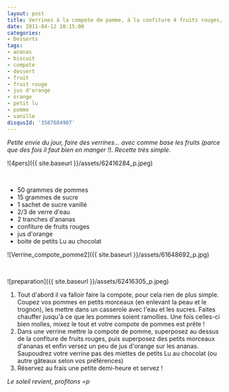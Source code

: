 ```yaml
---
layout: post
title: Verrines à la compote de pomme, à la confiture 4 fruits rouges, ananas à l'orange
date: 2011-04-12 10:15:00
categories: 
- Desserts
tags: 
- ananas
- biscuit
- compote
- dessert
- fruit
- fruit rouge
- jus d'orange
- orange
- petit lu
- pomme
- vanille
disqusId: '3587684907'
---
```


_Petite envie du jour, faire des verrines... avec comme base les fruits (parce que des fois il faut bien en manger !). Recette très simple._

![4pers]({{ site.baseurl }}/assets/62416284_p.jpeg)

 

*   50 grammes de pommes
*   15 grammes de sucre
*   1 sachet de sucre vanillé
*   2/3 de verre d'eau
*   2 tranches d'ananas
*   confiture de fruits rouges
*   jus d'orange
*   boite de petits Lu au chocolat

![Verrine_compote_pomme2]({{ site.baseurl }}/assets/61648692_p.jpg)

                              

![preparation]({{ site.baseurl }}/assets/62416305_p.jpeg)

1.  Tout d'abord il va falloir faire la compote, pour cela rien de plus simple. Coupez vos pommes en petits morceaux (en enlevant la peau et le trognon), les mettre dans un casserole avec l'eau et les sucres. Faites chauffer jusqu'à ce que les pommes soient ramollies. Une fois celles-ci bien molles, mixez le tout et votre compote de pommes est prête !
2.  Dans une verrine mettre la compote de pomme, superposez au dessus de la confiture de fruits rouges, puis superposez des petits morceaux d'ananas et enfin versez un peu de jus d'orange sur les ananas. Saupoudrez votre verrine pas des miettes de petits Lu au chocolat (ou autre gâteaux selon vos préférences)
3.  Réservez au frais une petite demi-heure et servez !

_Le soleil revient, profitons =p_